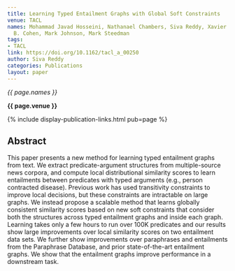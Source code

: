 ```yaml
---
title: Learning Typed Entailment Graphs with Global Soft Constraints
venue: TACL
names: Mohammad Javad Hosseini, Nathanael Chambers, Siva Reddy, Xavier R. Holt, Shay
  B. Cohen, Mark Johnson, Mark Steedman
tags:
- TACL
link: https://doi.org/10.1162/tacl_a_00250
author: Siva Reddy
categories: Publications
layout: paper
---
```


*{{ page.names }}*

**{{ page.venue }}**

{% include display-publication-links.html pub=page %}

## Abstract

This paper presents a new method for learning typed entailment graphs from text. We extract predicate-argument structures from multiple-source news corpora, and compute local distributional similarity scores to learn entailments between predicates with typed arguments (e.g., person contracted disease). Previous work has used transitivity constraints to improve local decisions, but these constraints are intractable on large graphs. We instead propose a scalable method that learns globally consistent similarity scores based on new soft constraints that consider both the structures across typed entailment graphs and inside each graph. Learning takes only a few hours to run over 100K predicates and our results show large improvements over local similarity scores on two entailment data sets. We further show improvements over paraphrases and entailments from the Paraphrase Database, and prior state-of-the-art entailment graphs. We show that the entailment graphs improve performance in a downstream task.